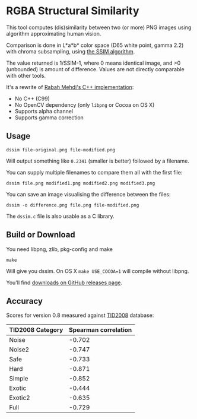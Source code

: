 # RGBA Structural Similarity

This tool computes (dis)similarity between two (or more) PNG images using algorithm approximating human vision.

Comparison is done in L\*a\*b\* color space (D65 white point, gamma 2.2) with chroma subsampling,
using [the SSIM algorithm](https://ece.uwaterloo.ca/~z70wang/research/ssim/).

The value returned is 1/SSIM-1, where 0 means identical image, and >0 (unbounded) is amount of difference. Values are not directly comparable with other tools.

It's a rewrite of [Rabah Mehdi's C++ implementation](http://mehdi.rabah.free.fr/SSIM/):

* No C++ (C99)
* No OpenCV dependency (only `libpng` or Cocoa on OS X)
* Supports alpha channel
* Supports gamma correction

## Usage

    dssim file-original.png file-modified.png

Will output something like `0.2341` (smaller is better) followed by a filename.

You can supply multiple filenames to compare them all with the first file:

    dssim file.png modified1.png modified2.png modified3.png

You can save an image visualising the difference between the files:

    dssim -o difference.png file.png file-modified.png

The `dssim.c` file is also usable as a C library.

## Build or Download

You need libpng, zlib, pkg-config and make

    make

Will give you dssim. On OS X `make USE_COCOA=1` will compile without libpng.

You'll find [downloads on GitHub releases page](https://github.com/pornel/dssim/releases).

## Accuracy

Scores for version 0.8 measured against [TID2008][1] database:

TID2008 Category | Spearman correlation
--- | ---
Noise   | -0.702
Noise2  | -0.747
Safe    | -0.733
Hard    | -0.871
Simple  | -0.852
Exotic  | -0.444
Exotic2 | -0.635
Full    | -0.729

[1]: http://www.computervisiononline.com/dataset/tid2008-tampere-image-database-2008
